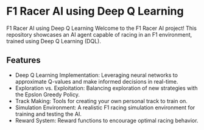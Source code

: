 # F1 Racer AI using Deep Q Learning
 F1 Racer AI using Deep Q Learning  Welcome to the F1 Racer AI project! This repository showcases an AI agent capable of racing in an F1 environment, trained using Deep Q Learning (DQL).
## Features 
* Deep Q Learning Implementation: Leveraging neural networks to approximate Q-values and make informed decisions in real-time. 	
* Exploration vs. Exploitation: Balancing exploration of new strategies with the Epslon Greedy Policy.
* Track Making: Tools for creating your own personal track to train on.
* Simulation Environment: A realistic F1 racing simulation environment for training and testing the AI. 	
* Reward System: Reward functions to encourage optimal racing behavior. 	
